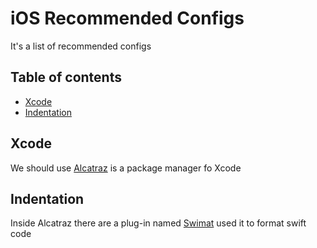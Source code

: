 # iOS Recommended Configs

It's a list of recommended configs

## Table of contents

* [Xcode](#Xcode)
 * [Indentation](#Indentation)


## Xcode

We should use [Alcatraz](http://alcatraz.io/) is a package manager fo Xcode

## Indentation 

Inside Alcatraz there are a plug-in named [Swimat](https://github.com/Jintin/Swimat) used it to format swift code
